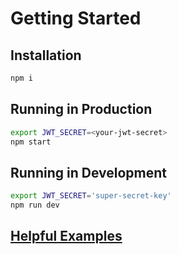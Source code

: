 # Getting Started

## Installation
```sh
npm i
```

## Running in Production
```sh
export JWT_SECRET=<your-jwt-secret>
npm start
```

## Running in Development
```sh
export JWT_SECRET='super-secret-key'
npm run dev
```

## [Helpful Examples](./rest/auth.rest)
